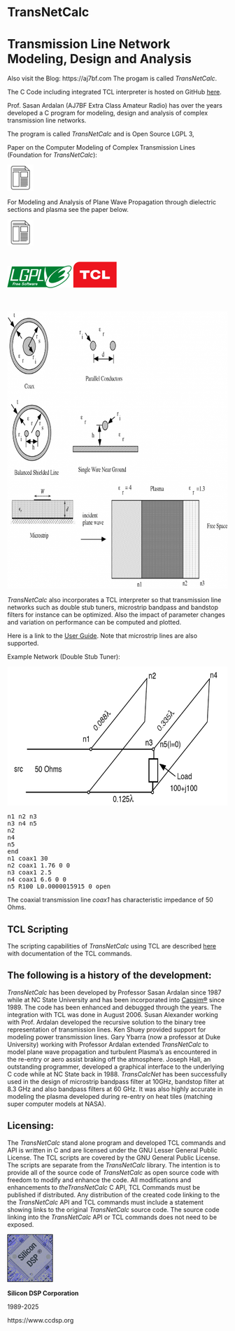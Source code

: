 # TransNetCalc

<h1>Transmission Line Network Modeling, Design and Analysis</h1>
Also visit the Blog:
https://aj7bf.com
The progam is called <i>TransNetCalc</i>.
  <p>  The C Code including integrated TCL interpreter is hosted on GitHub <a href="https://github.com/silicondsp/TransNetCalc">here</a>. 
<p>Prof. Sasan Ardalan (AJ7BF Extra Class Amateur Radio) has over the years developed a C program for modeling, design and analysis of complex transmission line networks. 
<p>The program is called <i>TransNetCalc</i> and is Open Source LGPL 3,</p> 
Paper on the Computer Modeling of Complex Transmission Lines (Foundation for <i>TransNetCalc</i>): 
</p>  
 <a href="Papers/Computer_Modeling_Transmission_Line_Networks.pdf"><img src="images/noun-document-103341.png" width="60" height="60" alt="paper" title="" /></a>
<p>For Modeling and Analysis of Plane Wave Propagation through dielectric sections and plasma see the paper below.
</p>    
<a href="https://vixra.org/abs/2412.0028"><img src="images/noun-document-103341.png" width="60" height="60" alt="paper" title="" /></a>
<br>  
<br> 
<br> 
<img src="images/lgplv3-147x51-1.png" width="147" height="51" alt="lgpl" title="" />
<img src="images/tcl-logo-300x180.png" width="100" height="60" alt="tcl" title="" /> 
 <br> 
  <br> <br> <br>
 <img src="images/transmission_line_types-1024x845.png" width="768" height="634" alt="transmission lines" title="" />
<p> <i>TransNetCalc</i>  also incorporates a TCL interpreter so that transmission line networks such as double stub tuners, microstrip bandpass and bandstop filters for instance can be optimized. Also the impact of parameter changes and variation on performance can be computed and plotted.
 </p>
 <p>Here is a link to the <a href="https://www.ccdsp.org/TransTopCalc_Site/userguide.htm">User Guide</a>. Note that microstrip lines are also supported.</p>
<p> Example Network (Double Stub Tuner):</p>
 <img src="images/doublestubtuner.png" width="633" height="318" alt="double stub tuner" title="" />
 <pre>n1 n2 n3
n3 n4 n5
n2
n4
n5
end
n1 coax1 30
n2 coax1 1.76 0 0
n3 coax1 2.5
n4 coax1 6.6 0 0
n5 R100_L0.0000015915 0 open </pre> 
<p>The coaxial transmission line <i>coax1</i> has characteristic impedance of 50 Ohms.</p> 
<h2>TCL Scripting</h2>
<p>The scripting capabilities of <i>TransNetCalc</i> using TCL are described <a href="https://www.ccdsp.org/TransTopCalc_Site/trantopcalc_tcl.htm">here</a> with documentation of the TCL commands.
</p>
<h2>The following is a history of the development:</h2>
<p> <i>TransNetCalc</i> has been developed by Professor Sasan Ardalan since 1987 while at NC State University and has been incorporated into <a href="https://www.ccdsp.org/">Capsim&reg;</a> since 1989. The code has been enhanced and debugged through the years. The integration with TCL was done in August 2006. Susan Alexander working with Prof. Ardalan developed the recursive solution to the binary tree representation of transmission lines. Ken Shuey provided support for modeling power transmission lines. Gary Ybarra (now a professor at Duke University) working with Professor Ardalan extended <i>TransNetCalc</i> to model plane wave propagation and turbulent Plasma’s as encountered in the re-entry or aero assist braking off the atmosphere. Joseph Hall, an outstanding programmer, developed a graphical interface to the underlying C code while at NC State back in 1988. <i>TransCalcNet</i> has been successfully used in the design of microstrip bandpass filter at 10GHz, bandstop filter at 8.3 GHz and also bandpass filters at 60 GHz. It was also highly accurate in modeling the plasma developed during re-entry on heat tiles (matching super computer models at NASA).</p>
<h2>Licensing:</h2>
<p>The <i>TransNetCalc</i> stand alone program and developed TCL commands and API is written in C and are licensed under the GNU Lesser General Public License. The TCL scripts are covered by the GNU General Public License. The scripts are separate from the <i>TransNetCalc</i> library. The intention is to provide all of the source code of <i>TransNetCalc</i> as open source code with freedom to modify and enhance the code. All modifications and enhancements to <i>theTransNetCalc</i> C API, TCL Commands must be published if distributed. Any distribution of the created code linking to the the <i>TransNetCalc</i> API and TCL commands must include a statement showing links to the original <i>TransNetCalc</i> source code. The source code linking into the <i>TransNetCalc</i> API or TCL commands does not need to be exposed.
 </p>
<a href="https://www.ccdsp.org/TransTopCalc_Site/"><img src="sd-logo-tm_sm.png" width="104" height="109" alt="sdsp logo" title="" /></a>
<p><strong>Silicon DSP Corporation</strong></p>
<p>1989-2025</p>
<p>https://www.ccdsp.org</p> 




